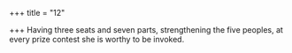 +++
title = "12"

+++
Having three seats and seven parts, strengthening the five peoples, at every prize contest she is worthy to be invoked.